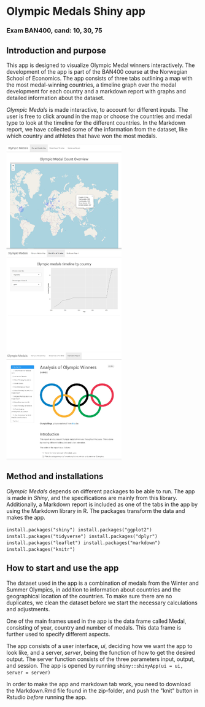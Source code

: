 # Olympic Medals Shiny app
### Exam BAN400, cand: 10, 30, 75

## Introduction and purpose
This app is designed to visualize Olympic Medal winners interactively. The development of the app is part of the BAN400 course at the Norwegian School of Economics. The app consists of three tabs outlining a map with the most medal-winning countries, a timeline graph over the medal development for each country and a markdown report with graphs and detailed information about the dataset.

*Olympic Medals* is made interactive, to account for different inputs. The user is free to click around in the map or choose the countries and medal type to look at the timeline for the different countries. In the Markdown report, we have collected some of the information from the dataset, like which country and athletes that have won the most medals.  

<img src="https://raw.githubusercontent.com/juliengol/BAN400/main/medal_map1.JPG" width="300"> <img src="https://raw.githubusercontent.com/juliengol/BAN400/main/medal_timeline.JPG" width="300"> <img src="https://raw.githubusercontent.com/juliengol/BAN400/main/markdown_report.JPG" width="300">


## Method and installations 
*Olympic Medals* depends on different packages to be able to run. The app is made in *Shiny*, and the specifications are mainly from this library. Additionally, a Markdown report is included as one of the tabs in the app by using the Markdown library in R. The packages transform the data and makes the app.


`install.packages("shiny")
 install.packages("ggplot2")
 install.packages("tidyverse")
 install.packages("dplyr")
 install.packages("leaflet")
 install.packages("markdown")
 install.packages("knitr")`

## How to start and use the app
The dataset used in the app is a combination of medals from the Winter and Summer Olympics, in addition to information about countries and the geographical location of the countries. To make sure there are no duplicates, we clean the dataset before we start the necessary calculations and adjustments. 

One of the main frames used in the app is the data frame called Medal, consisting of year, country and number of medals. This data frame is further used to specify different aspects. 

The app consists of a user interface, *ui*, deciding how we want the app to look like, and a server, *server*, being the function of how to get the desired output. The server function consists of the three parameters input, output, and session. The app is opened by running `shiny::shinyApp(ui = ui, server = server)`


In order to make the app and markdown tab work, you need to download the Markdown.Rmd file found in the zip-folder, and push the "knit" button in Rstudio *before* running the app. 




